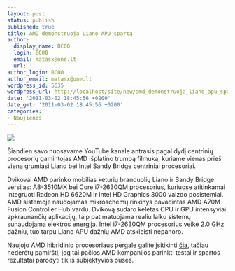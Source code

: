```yaml
---
layout: post
status: publish
published: true
title: AMD demonstruoja Liano APU spartą
author:
  display_name: BC00
  login: BC00
  email: matasx@one.lt
  url: ''
author_login: BC00
author_email: matasx@one.lt
wordpress_id: 5635
wordpress_url: http://localhost/site/new/amd_demonstruoja_liano_apu_sparta/
date: '2011-03-02 18:45:56 +0200'
date_gmt: '2011-03-02 18:45:56 +0200'
categories:
- Naujienos
---
```

<div class="imgright"><img src="http://www.part.lt/img/213beb4a7775670233b7ef9ba6a7f225311.jpg"  /></div>
<p>Šiandien savo nuosavame YouTube kanale antrasis pagal dydį centrinių procesorių gamintojas AMD išplatino trumpą filmuką, kuriame vienas prieš vieną grumiasi Liano bei Intel Sandy Bridge centriniai procesoriai.</p>
<p>Dvikovai AMD parinko mobilias keturių branduolių Liano ir Sandy Bridge versijas: A8-3510MX bei Core i7-2630QM procesorius, kuriuose atitinkamai integruoti Radeon HD 6620M ir Intel HD Graphics 3000 vaizdo posistemiai. AMD sistemoje naudojamas mikroschemų rinkinys pavadintas AMD A70M Fusion Controller Hub vardu. Dvikovą sudaro keletas CPU ir GPU intensyviai apkraunančių aplikacijų, taip pat matuojama realiu laiku sistemų sunaudojama elektros energija. Intel i7-2630QM procesorius veikė 2.0 GHz dažniu, tuo tarpu Liano APU dažnių AMD atskleisti nepanoro.</p>
<p>Naujojo AMD hibridinio procesoriaus pergale galite įsitikinti <a class="ns" href="http://www.youtube.com/watch?v=mdPi4GPEI74&feature=player_embedded">čia</a>, tačiau nederėtų pamiršti, jog tai pačios AMD kompanijos parinkti testai ir spartos rezultatai parodyti tik iš subjektyvios pusės.<br /></p>
